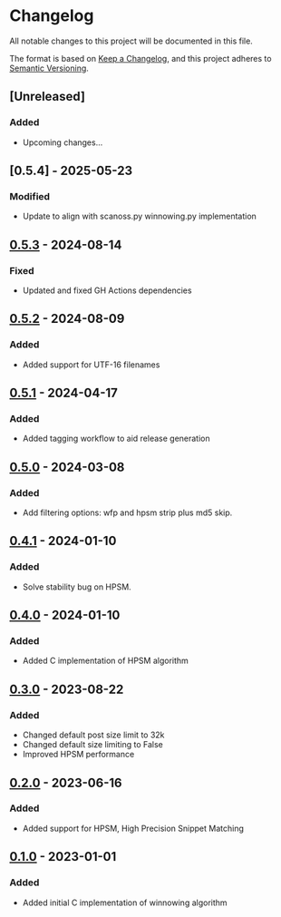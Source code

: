 # Changelog

All notable changes to this project will be documented in this file.

The format is based on [Keep a Changelog](https://keepachangelog.com/en/1.0.0/),
and this project adheres to [Semantic Versioning](https://semver.org/spec/v2.0.0.html).

## [Unreleased]
### Added
- Upcoming changes...

## [0.5.4] - 2025-05-23
### Modified
- Update to align with scanoss.py winnowing.py implementation

## [0.5.3] - 2024-08-14
### Fixed
- Updated and fixed GH Actions dependencies

## [0.5.2] - 2024-08-09
### Added
- Added support for UTF-16 filenames

## [0.5.1] - 2024-04-17
### Added
- Added tagging workflow to aid release generation

## [0.5.0] - 2024-03-08
### Added
- Add filtering options: wfp and hpsm strip plus md5 skip.

## [0.4.1] - 2024-01-10
### Added
- Solve stability bug on HPSM.

## [0.4.0] - 2024-01-10
### Added
- Added C implementation of HPSM algorithm

## [0.3.0] - 2023-08-22
### Added
- Changed default post size limit to 32k
- Changed default size limiting to False
- Improved HPSM performance

## [0.2.0] - 2023-06-16
### Added
- Added support for HPSM, High Precision Snippet Matching

## [0.1.0] - 2023-01-01
### Added
- Added initial C implementation of winnowing algorithm

[0.1.0]: https://github.com/scanoss/scanoss-winnowing.py/compare/v0.0.1...v0.1.0
[0.2.0]: https://github.com/scanoss/scanoss-winnowing.py/compare/v0.1.1...v0.2.0
[0.3.0]: https://github.com/scanoss/scanoss-winnowing.py/compare/v0.2.0...v0.3.0
[0.4.0]: https://github.com/scanoss/scanoss-winnowing.py/compare/v0.3.0...v0.4.0
[0.4.1]: https://github.com/scanoss/scanoss-winnowing.py/compare/v0.4.0...v0.4.1
[0.5.0]: https://github.com/scanoss/scanoss-winnowing.py/compare/v0.4.1...v0.5.0
[0.5.1]: https://github.com/scanoss/scanoss-winnowing.py/compare/v0.5.0...v0.5.1
[0.5.2]: https://github.com/scanoss/scanoss-winnowing.py/compare/v0.5.1...v0.5.2
[0.5.3]: https://github.com/scanoss/scanoss-winnowing.py/compare/v0.5.2...v0.5.3

